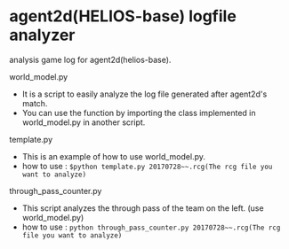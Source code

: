 # agent2d(HELIOS-base) logfile analyzer
  analysis game log for agent2d(helios-base).
  
  world_model.py
  - It is a script to easily analyze the log file generated after agent2d's match.
  - You can use the function by importing the class implemented in world_model.py in another script.

  template.py
  - This is an example of how to use world_model.py.
  - how to use : `$python template.py 20170728~~.rcg(The rcg file you want to analyze)`
  
  through_pass_counter.py
  - This script analyzes the through pass of the team on the left. (use world_model.py)
  - how to use : `python through_pass_counter.py 20170728~~.rcg(The rcg file you want to analyze)`
